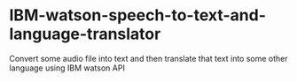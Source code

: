 # IBM-watson-speech-to-text-and-language-translator
Convert some audio file into text and then translate that text into some other language using IBM watson API
